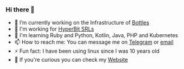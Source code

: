 ### Hi there 👋

- 🍷 I’m currently working on the Infrastructure of [Bottles](https://github.com/bottlesdevs/bottles) 
- 🏢 I'm working for [HyperBit SRLs](https://github.com/HyperBit-IT) 
- 🌱 I'm learning Ruby and Python, Kotlin, Java, PHP and Kubernetes
- 📫 How to reach me: You can message me on [Telegram](https://t.me/FrancescoMasala) or [email](mailto:mail@francescomasala.me)
- ⚡ Fun fact: I have been using linux since I was 10 years old
- 🔭 If you're curious you can check my [Website](https://francescomasala.me)

